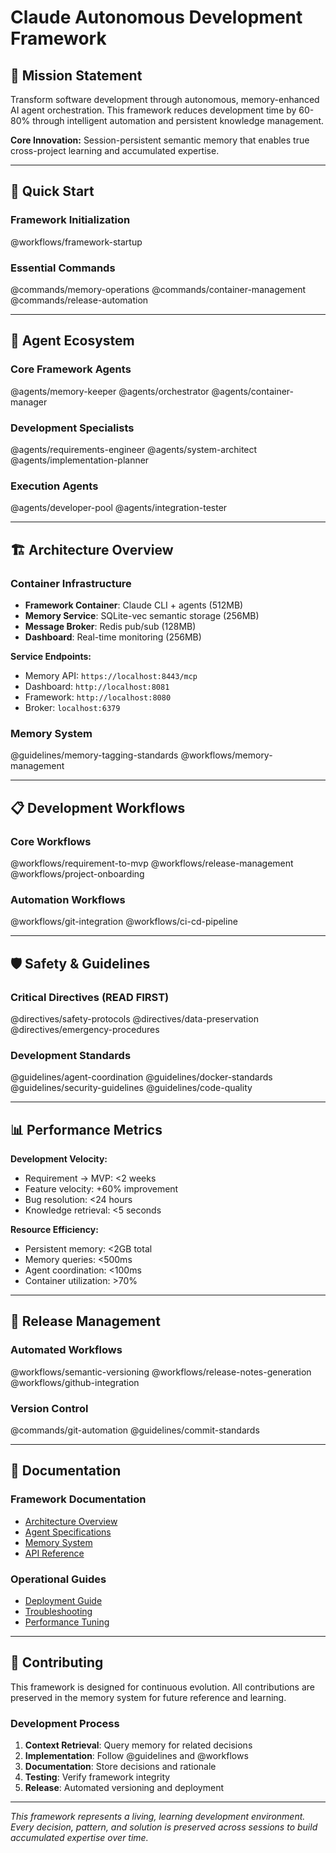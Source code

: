 # Claude Autonomous Development Framework

## 🎯 Mission Statement
Transform software development through autonomous, memory-enhanced AI agent orchestration. This framework reduces development time by 60-80% through intelligent automation and persistent knowledge management.

**Core Innovation:** Session-persistent semantic memory that enables true cross-project learning and accumulated expertise.

---

## 🚀 Quick Start

### Framework Initialization
@workflows/framework-startup

### Essential Commands
@commands/memory-operations
@commands/container-management
@commands/release-automation

---

## 🤖 Agent Ecosystem

### Core Framework Agents
@agents/memory-keeper
@agents/orchestrator
@agents/container-manager

### Development Specialists
@agents/requirements-engineer
@agents/system-architect
@agents/implementation-planner

### Execution Agents
@agents/developer-pool
@agents/integration-tester

---

## 🏗️ Architecture Overview

### Container Infrastructure
- **Framework Container**: Claude CLI + agents (512MB)
- **Memory Service**: SQLite-vec semantic storage (256MB)
- **Message Broker**: Redis pub/sub (128MB)
- **Dashboard**: Real-time monitoring (256MB)

**Service Endpoints:**
- Memory API: `https://localhost:8443/mcp`
- Dashboard: `http://localhost:8081`
- Framework: `http://localhost:8080`
- Broker: `localhost:6379`

### Memory System
@guidelines/memory-tagging-standards
@workflows/memory-management

---

## 📋 Development Workflows

### Core Workflows
@workflows/requirement-to-mvp
@workflows/release-management
@workflows/project-onboarding

### Automation Workflows
@workflows/git-integration
@workflows/ci-cd-pipeline

---

## 🛡️ Safety & Guidelines

### Critical Directives (READ FIRST)
@directives/safety-protocols
@directives/data-preservation
@directives/emergency-procedures

### Development Standards
@guidelines/agent-coordination
@guidelines/docker-standards
@guidelines/security-guidelines
@guidelines/code-quality

---

## 📊 Performance Metrics

**Development Velocity:**
- Requirement → MVP: <2 weeks
- Feature velocity: +60% improvement
- Bug resolution: <24 hours
- Knowledge retrieval: <5 seconds

**Resource Efficiency:**
- Persistent memory: <2GB total
- Memory queries: <500ms
- Agent coordination: <100ms
- Container utilization: >70%

---

## 🔧 Release Management

### Automated Workflows
@workflows/semantic-versioning
@workflows/release-notes-generation
@workflows/github-integration

### Version Control
@commands/git-automation
@guidelines/commit-standards

---

## 📖 Documentation

### Framework Documentation
- [Architecture Overview](docs/architecture.md)
- [Agent Specifications](docs/agents.md)
- [Memory System](docs/memory-system.md)
- [API Reference](docs/api-reference.md)

### Operational Guides
- [Deployment Guide](docs/deployment.md)
- [Troubleshooting](docs/troubleshooting.md)
- [Performance Tuning](docs/performance.md)

---

## 🤝 Contributing

This framework is designed for continuous evolution. All contributions are preserved in the memory system for future reference and learning.

### Development Process
1. **Context Retrieval**: Query memory for related decisions
2. **Implementation**: Follow @guidelines and @workflows
3. **Documentation**: Store decisions and rationale
4. **Testing**: Verify framework integrity
5. **Release**: Automated versioning and deployment

---

*This framework represents a living, learning development environment. Every decision, pattern, and solution is preserved across sessions to build accumulated expertise over time.*